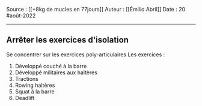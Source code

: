 Source : [[+8kg de mucles en 77jours]]
Auteur : [[Émilio Abril]]
Date : 20 #août-2022
***

## Arrêter les exercices d'isolation
Se concentrer sur les exercices poly-articulaires
Les exercices :
1. Développé couché à la barre
2. Développé militaires aux haltères
3. Tractions
4. Rowing haltères
5. Squat à la barre
6. Deadlift